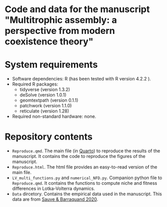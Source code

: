 # Code and data for the manuscript "Multitrophic assembly: a perspective from modern coexistence theory"

# System requirements
- Software dependencies: R (has been tested with R version 4.2.2 ).
- Required R packages:
  - tidyverse (version 1.3.2)
  - deSolve (version 1.0.1)
  - geomtextpath (version 0.1.1)
  - patchwork (version 1.1.0)
  - reticulate (version 1.28)
- Required non-standard hardware: none.

# Repository contents
- `Reproduce.qmd`. The main file (in [Quarto](https://quarto.org/)) to reproduce the results of the manuscript. It contains the code to reproduce the figures of the manuscript. 
- `Reproduce.html`. The html file provides an easy-to-read version of the main file.
- `LV_multi_functions.py` and `numerical_NFD.py`. Companion python file to `Reproduce.qmd`. It contains the functions to compute niche and fitness differences in Lotka-Volterra dynamics.
- `Data` dircetory. Contains the empirical data used in the manuscript. This data are from [Sauve & Barraquand 2020](https://besjournals.onlinelibrary.wiley.com/doi/10.1111/1365-2656.13227).